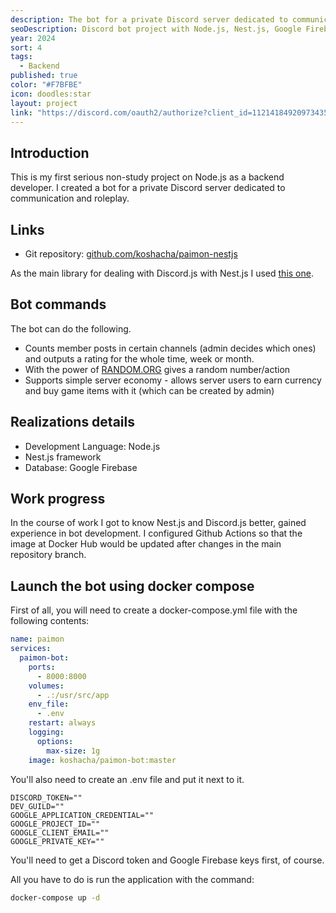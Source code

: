 ```yaml
---
description: The bot for a private Discord server dedicated to communication and roleplay. Written with Nest.js.
seoDescription: Discord bot project with Node.js, Nest.js, Google Firebase, and Docker.
year: 2024
sort: 4
tags:
  - Backend
published: true
color: "#F7BFBE"
icon: doodles:star
layout: project
link: "https://discord.com/oauth2/authorize?client_id=1121418492097343589&permissions=275012176976&scope=bot"
---
```


## Introduction

This is my first serious non-study project on Node.js as a backend developer. I created a bot for a private Discord server dedicated to communication and roleplay.

## Links

- Git repository: [github.com/koshacha/paimon-nestjs](https://github.com/koshacha/paimon-nestjs)

As the main library for dealing with Discord.js with Nest.js I used [this one](https://github.com/necordjs/necord).

## Bot commands

The bot can do the following.

- Counts member posts in certain channels (admin decides which ones) and outputs a rating for the whole time, week or month.
- With the power of [RANDOM.ORG](https://www.random.org/) gives a random number/action
- Supports simple server economy - allows server users to earn currency and buy game items with it (which can be created by admin)

## Realizations details

- Development Language: Node.js
- Nest.js framework
- Database: Google Firebase

## Work progress

In the course of work I got to know Nest.js and Discord.js better, gained experience in bot development. I configured Github Actions so that the image at Docker Hub would be updated after changes in the main repository branch.

## Launch the bot using docker compose

First of all, you will need to create a docker-compose.yml file with the following contents:

```yaml
name: paimon
services:
  paimon-bot:
    ports:
      - 8000:8000
    volumes:
      - .:/usr/src/app
    env_file:
      - .env
    restart: always
    logging:
      options:
        max-size: 1g
    image: koshacha/paimon-bot:master
```

You'll also need to create an .env file and put it next to it.

```text
DISCORD_TOKEN=""
DEV_GUILD=""
GOOGLE_APPLICATION_CREDENTIAL=""
GOOGLE_PROJECT_ID=""
GOOGLE_CLIENT_EMAIL=""
GOOGLE_PRIVATE_KEY=""
```

You'll need to get a Discord token and Google Firebase keys first, of course.

All you have to do is run the application with the command:

```bash
docker-compose up -d
```
